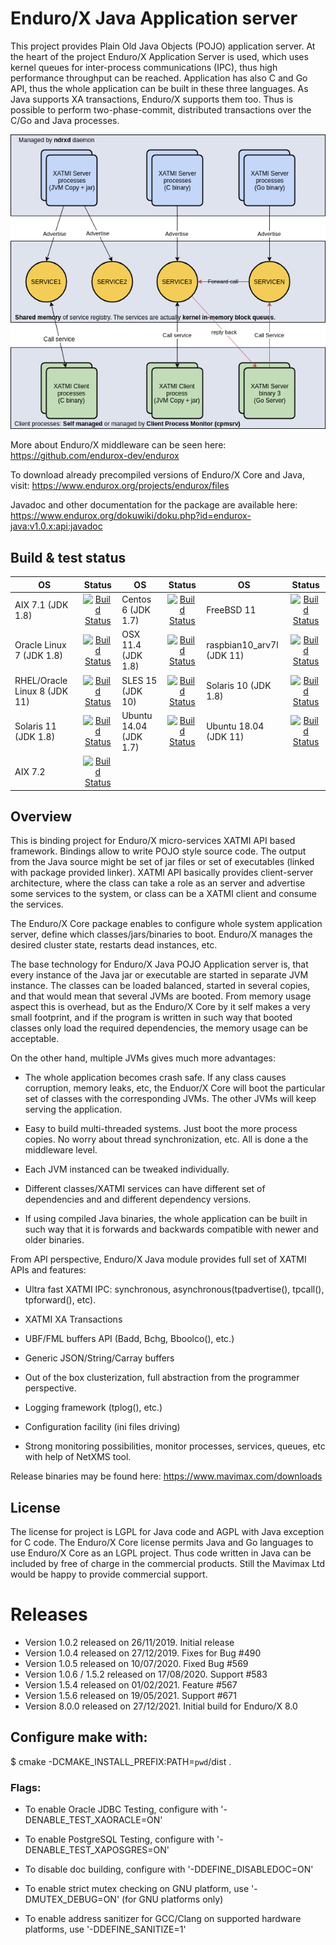 # Enduro/X Java Application server

This project provides Plain Old Java Objects (POJO) application server. At the
heart of the project Enduro/X Application Server is used, which uses kernel queues
for inter-process communications (IPC), thus high performance throughput can be
reached. Application has also C and Go API, thus the whole application can
be built in these three languages. As Java supports XA transactions, Enduro/X
supports them too. Thus is possible to perform two-phase-commit, distributed
transactions over the C/Go and Java processes.

![Alt text](doc/img/endurox-java.png?raw=true "Enduro/X Multi Processing model")

More about Enduro/X middleware can be seen here: https://github.com/endurox-dev/endurox

To download already precompiled versions of Enduro/X Core and Java, visit:
https://www.endurox.org/projects/endurox/files

Javadoc and other documentation for the package are available here: 
https://www.endurox.org/dokuwiki/doku.php?id=endurox-java:v1.0.x:api:javadoc


## Build & test status

| OS   |      Status      | OS       |      Status   |OS       |      Status   |
|----------|:-------------:|----------|:-------------:|----------|:-------------:|
| AIX 7.1 (JDK 1.8)|  [![Build Status](http://www.silodev.com:9090/jenkins/buildStatus/icon?job=endurox-java-aix7_1)](http://www.silodev.com:9090/jenkins/job/endurox-java-aix7_1/) |Centos 6 (JDK 1.7)|[![Build Status](http://www.silodev.com:9090/jenkins/buildStatus/icon?job=endurox-java-centos6)](http://www.silodev.com:9090/jenkins/job/endurox-java-centos6/)|FreeBSD 11|[![Build Status](http://www.silodev.com:9090/jenkins/buildStatus/icon?job=endurox-java-freebsd11)](http://www.silodev.com:9090/jenkins/job/endurox-java-freebsd11/)|
|Oracle Linux 7 (JDK 1.8)|[![Build Status](http://www.silodev.com:9090/jenkins/buildStatus/icon?job=endurox-java-ol7)](http://www.silodev.com:9090/jenkins/job/endurox-java-ol7/)|OSX 11.4 (JDK 1.8)|[![Build Status](http://www.silodev.com:9090/jenkins/buildStatus/icon?job=endurox-java-osx11_4)](http://www.silodev.com:9090/jenkins/job/endurox-java-osx11_4/)|raspbian10_arv7l (JDK 11)|[![Build Status](http://www.silodev.com:9090/jenkins/buildStatus/icon?job=endurox-java-raspbian10_arv7l)](http://www.silodev.com:9090/jenkins/job/endurox-java-raspbian10_arv7l/)|
|RHEL/Oracle Linux 8 (JDK 11)| [![Build Status](http://www.silodev.com:9090/jenkins/buildStatus/icon?job=endurox-java-ol8)](http://www.silodev.com:9090/jenkins/job/endurox-java-ol8/)|SLES 15 (JDK 10)|[![Build Status](http://www.silodev.com:9090/jenkins/buildStatus/icon?job=endurox-java-sles15)](http://www.silodev.com:9090/jenkins/job/endurox-java-sles15/)|Solaris 10 (JDK 1.8)|[![Build Status](http://www.silodev.com:9090/jenkins/buildStatus/icon?job=endurox-java-solaris10_sparc)](http://www.silodev.com:9090/jenkins/job/endurox-java-solaris10-sparc/)|
|Solaris 11 (JDK 1.8)| [![Build Status](http://www.silodev.com:9090/jenkins/buildStatus/icon?job=endurox-java-solaris11_x86)](http://www.silodev.com:9090/jenkins/job/endurox-java-solaris11_x86/)|Ubuntu 14.04 (JDK 1.7)| [![Build Status](http://www.silodev.com:9090/jenkins/buildStatus/icon?job=endurox-java-ubuntu14)](http://www.silodev.com:9090/jenkins/job/endurox-java-ubuntu14/)|Ubuntu 18.04 (JDK 11)| [![Build Status](http://www.silodev.com:9090/jenkins/buildStatus/icon?job=endurox-java-ubuntu18)](http://www.silodev.com:9090/jenkins/job/endurox-java-ubuntu18/)|
|AIX 7.2| [![Build Status](http://www.silodev.com:9090/jenkins/buildStatus/icon?job=endurox-java-aix7_2)](http://www.silodev.com:9090/jenkins/job/endurox-java-aix7_2/)|


## Overview

This is binding project for Enduro/X micro-services XATMI API based framework. Bindings
allow to write POJO style source code. The output from the Java source might be
set of jar files or set of executables (linked with package provided linker). XATMI
API basically provides client-server architecture, where the class can take a
role as an server and advertise some services to the system, or class can be a
XATMI client and consume the services.

The Enduro/X Core package enables to configure whole system application server, 
define which classes/jars/binaries to boot. Enduro/X manages the desired cluster
state, restarts dead instances, etc.

The base technology for Enduro/X Java POJO Application server is, that every
instance of the Java jar or executable are started in separate JVM instance.
The classes can be loaded balanced, started in several copies, and that would
mean that several JVMs are booted. From memory usage aspect this is overhead,
but as the Enduro/X Core by it self makes a very small footprint, and if the
program is written in such way that booted classes only load the required
dependencies, the memory usage can be acceptable.

On the other hand, multiple JVMs gives much more advantages:

- The whole application becomes crash safe. If any class causes corruption,
memory leaks, etc, the Enduor/X Core will boot the particular set of classes
with the corresponding JVMs. The other JVMs will keep serving the application.

- Easy to build multi-threaded systems. Just boot the more process copies. No
worry about thread synchronization, etc. All is done a the middleware level.

- Each JVM instanced can be tweaked individually.

- Different classes/XATMI services can have different set of dependencies and
and different dependency versions.

- If using compiled Java binaries, the whole application can be built in such
way that it is forwards and backwards compatible with newer and older binaries.

From API perspective, Enduro/X Java module provides full set of XATMI APIs and
features:

- Ultra fast XATMI IPC: synchronous, asynchronous(tpadvertise(), tpcall(), tpforward(), etc).

- XATMI XA Transactions

- UBF/FML buffers API (Badd, Bchg, Bboolco(), etc.)

- Generic JSON/String/Carray buffers

- Out of the box clusterization, full abstraction from the programmer perspective.

- Logging framework (tplog(), etc.)

- Configuration facility (ini files driving)

- Strong monitoring possibilities, monitor processes, services, queues, etc with
help of NetXMS tool.

Release binaries may be found here: https://www.mavimax.com/downloads


## License

The license for project is LGPL for Java code and AGPL with Java exception for
C code. The Enduro/X Core license permits Java and Go languages to use Enduro/X
Core as an LGPL project. Thus code written in Java can be included by free of
charge in the commercial products. Still the Mavimax Ltd would be happy to provide
commercial support.


# Releases

- Version 1.0.2 released on 26/11/2019. Initial release
- Version 1.0.4 released on 27/12/2019. Fixes for Bug #490
- Version 1.0.5 released on 10/07/2020. Fixed Bug #569
- Version 1.0.6 / 1.5.2 released on 17/08/2020. Support #583
- Version 1.5.4 released on 01/02/2021. Feature #567
- Version 1.5.6 released on 19/05/2021. Support #671
- Version 8.0.0 released on 27/12/2021. Initial build for Enduro/X 8.0

## Configure make with: 

$ cmake -DCMAKE_INSTALL_PREFIX:PATH=`pwd`/dist .

### Flags:

- To enable Oracle JDBC Testing, configure with '-DENABLE_TEST_XAORACLE=ON'

- To enable PostgreSQL Testing, configure with '-DENABLE_TEST_XAPOSGRES=ON'

- To disable doc building, configure with '-DDEFINE_DISABLEDOC=ON'

- To enable strict mutex checking on GNU platform, use '-DMUTEX_DEBUG=ON' (for
GNU platforms only)

- To enable address sanitizer for GCC/Clang on supported hardware platforms,
use '-DDEFINE_SANITIZE=1'

